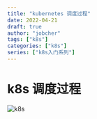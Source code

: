 ```yaml
---
title: "kubernetes 调度过程"
date: 2022-04-21
draft: true
author: "jobcher"
tags: ["k8s"]
categories: ["k8s"]
series: ["k8s入门系列"]
---
```

# k8s 调度过程
![k8s](/images/schedule.jpg)